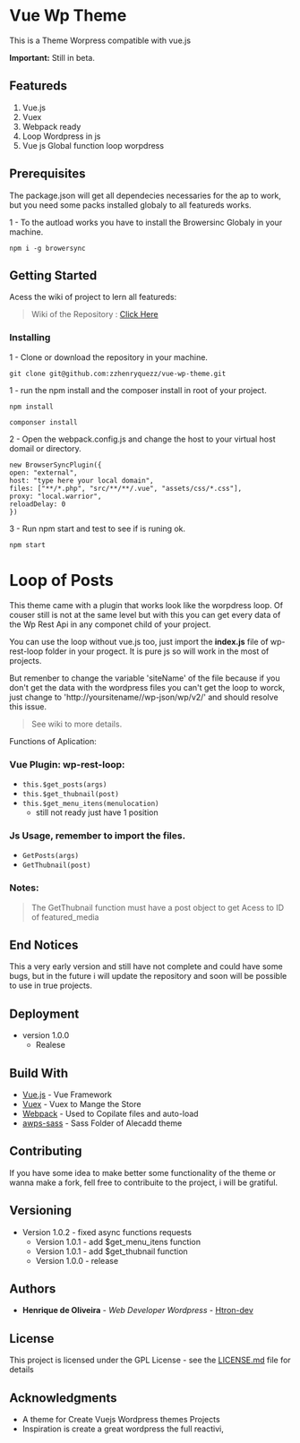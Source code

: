 # Vue Wp Theme

This is a Theme Worpress compatible with vue.js

**Important:** Still in beta.
## Featureds

1. Vue.js
2. Vuex
3. Webpack ready
4. Loop Wordpress in js
5. Vue js Global function loop worpdress

## Prerequisites

The package.json will get all dependecies necessaries for the ap to work, but you need some packs installed globaly to all featureds works.

1 - To the autload works you have to install the Browersinc Globaly in your machine.

```
npm i -g browersync
```
## Getting Started

Acess the wiki of project to lern all featureds:
>Wiki of the Repository : [Click Here](https://github.com/zzhenryquezz/vue-wp-theme/wiki)


### Installing

1 - Clone or download the repository in your machine.

```
git clone git@github.com:zzhenryquezz/vue-wp-theme.git
```

1 - run the npm install and the composer install in root of your project.

```
npm install
```

```
componser install
```

2 - Open the webpack.config.js and change the host to your virtual host domail or directory.

```                
new BrowserSyncPlugin({
open: "external",
host: "type here your local domain",
files: ["**/*.php", "src/**/**/.vue", "assets/css/*.css"],
proxy: "local.warrior",
reloadDelay: 0
})
```

3 - Run npm start and test to see if is runing ok.
```
npm start
```


# Loop of Posts

This theme came with a plugin that works look like the worpdress loop.
Of couser still is not at the same level but with this you can get every data of the Wp Rest Api in any componet child of your project.

You can use the loop without vue.js too, just import the **index.js** file of wp-rest-loop folder in your progect. It is pure js so will work in the most of projects.

But remenber to change  the variable 'siteName' of the file because if you don't get the data with the wordpress files you can't get the loop to worck, just change to 'http://yoursitename//wp-json/wp/v2/' and should resolve this issue.

> See wiki to more details.

Functions of Aplication:

### Vue Plugin: wp-rest-loop:
* `this.$get_posts(args)`
* `this.$get_thubnail(post)`
* `this.$get_menu_itens(menulocation)`
  * still not ready just have 1 position

### Js Usage, remember to import the files.

* `GetPosts(args)`
* `GetThubnail(post)`

### Notes:

> The GetThubnail function must have a post object to get Acess to ID of featured_media

## End Notices

This a very early version and still have not complete and could have some bugs, but in the future i will update the repository and soon will be possible to use in true projects.


## Deployment

* version 1.0.0
    * Realese

## Build With

- [Vue.js](https://vuejs.org/) - Vue Framework
- [Vuex](https://vuex.vuejs.org/) - Vuex to Mange the Store
- [Webpack](https://webpack.js.org/) - Used to Copilate files and auto-load
- [awps-sass](https://github.com/Alecaddd/awps) - Sass Folder of Alecadd theme

## Contributing

If you have some idea to make better some functionality of the theme or wanna make a fork, fell free to contribuite to the project, i will be gratiful.

## Versioning

* Version 1.0.2     - fixed async functions requests
  * Version 1.0.1     - add $get_menu_itens function
  * Version 1.0.1   - add $get_thubnail function
  * Version 1.0.0   - release

## Authors

- **Henrique de Oliveira** - _Web Developer Wordpress_ - [Htron-dev](https://htron-dev.com)

## License

This project is licensed under the GPL License - see the [LICENSE.md](https://github.com/zzhenryquezz/vue-wp-theme/blob/master/LICENCE.md) file for details

## Acknowledgments

- A theme for Create Vuejs Wordpress themes Projects
- Inspiration is create a great wordpress the full reactivi,
